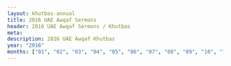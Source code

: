 ```yaml
---
layout: khutbas-annual
title: 2016 UAE Awqaf Sermons
header: 2016 UAE Awqaf Sermons / Khutbas
meta:
description: 2016 UAE Awqaf Khutbas
year: "2016"
months: ["01", "02", "03", "04", "05", "06", "07", "08", "09", "10", "11", "12"]
---
```









